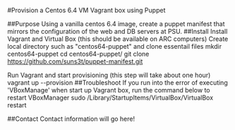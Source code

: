 #Provision a Centos 6.4 VM Vagrant box using Puppet

##Purpose
Using a vanilla centos 6.4 image, create a puppet manifest that mirrors the configuration of the web and DB servers at PSU.
##Install
Install Vagrant and Virtual Box (this should be available on ARC computers)
Create local directory such as "centos64-puppet" and clone essentail files
    mkdir centos64-puppet
    cd centos64-puppet/
    git clone https://github.com/suns3t/puppet-manifest.git

Run Vagrant and start provisioning (this step will take about one hour)
    vagrant up --provision
##Troubleshoot
If you run into the error of executing 'VBoxManage' when start up Vagrant box, run the command below to restart VBoxManager
    sudo /Library/StartupItems/VirtualBox/VirtualBox restart

##Contact
Contact information will go here!

